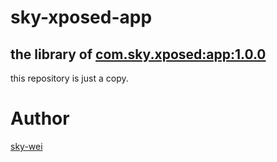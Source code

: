 # sky-xposed-app
## the library of [com.sky.xposed:app:1.0.0](https://github.com/sky-wei/xposed-rimet)

this repository is just a copy.


# Author 
[sky-wei](https://github.com/sky-wei)
